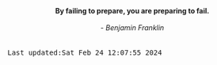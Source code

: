 
<div align="center"><b><span>By failing to prepare, you are preparing to fail.</span></b><br><br><i> - Benjamin Franklin</i></div>
<br><br><kbd>Last updated:Sat Feb 24 12:07:55 2024</kbd>